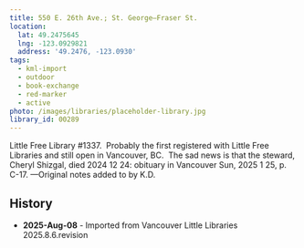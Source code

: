 ```yaml
---
title: 550 E. 26th Ave.; St. George—Fraser St.
location:
  lat: 49.2475645
  lng: -123.0929821
  address: '49.2476, -123.0930'
tags:
  - kml-import
  - outdoor
  - book-exchange
  - red-marker
  - active
photo: /images/libraries/placeholder-library.jpg
library_id: 00289
---
```

Little Free Library #1337.  Probably the first registered with Little Free Libraries and still open in Vancouver, BC.  The sad news is that the steward, Cheryl Shizgal, died 2024 12 24: obituary in Vancouver Sun, 2025 1 25, p. C-17.
—Original notes added to by K.D.

## History
- **2025-Aug-08** - Imported from Vancouver Little Libraries 2025.8.6.revision
